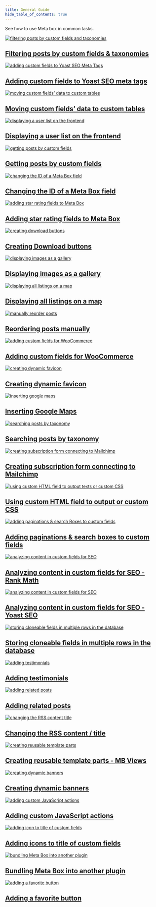 ```yaml
---
title: General Guide
hide_table_of_contents: true
---
```


See how to use Meta box in common tasks.

<div className="category_wrap">
	<div className="tutorials_category tutorials_category--new">
<div className="items">

[![filtering posts by custom fields and taxonomies](/tutorials/guide-1.png) <h2 class="items_titles">Filtering posts by custom fields & taxonomies</h2>](/tutorials/filter-posts-by-custom-fields-taxonomies/)

</div>
<div className="items">

[![adding custom fields to Yoast SEO Meta Tags](/tutorials/guide-2.png) <h2 class="items_titles">Adding custom fields to Yoast SEO meta tags</h2>](/tutorials/add-custom-fields-to-yoast-seo/)

</div>
<div className="items">

[![moving custom fields’ data to custom tables](/tutorials/guide-3.png) <h2 class="items_titles">Moving custom fields’ data to custom tables</h2>](/tutorials/move-data-to-custom-tables/)

</div>
<div className="items">

[![displaying a user list on the frontend](/tutorials/guide-4.png) <h2 class="items_titles">Displaying a user list on the frontend</h2>](/tutorials/display-users-list/)

</div>
<div className="items">

[![getting posts by custom fields](/tutorials/guide-5.png) <h2 class="items_titles">Getting posts by custom fields</h2>](/tutorials/get-posts-by-custom-fields/)

</div>
<div className="items">

[![changing the ID of a Meta Box field](/tutorials/guide-6.png) <h2 class="items_titles">Changing the ID of a Meta Box field</h2>](/tutorials/change-id-meta-box-field/)

</div>
<div className="items">

[![adding star rating fields to Meta Box](/tutorials/guide-7.png) <h2 class="items_titles">Adding star rating fields to Meta Box</h2>](/tutorials/add-star-rating-fields/)

</div>
<div className="items">

[![creating download buttons](/tutorials/guide-8.png) <h2 class="items_titles">Creating Download buttons</h2>](/tutorials/create-download-button/)

</div>
<div className="items">

[![displaying images as a gallery](/tutorials/guide-9.png) <h2 class="items_titles">Displaying images as a gallery</h2>](/tutorials/display-images-as-gallery/)

</div>
<div className="items">

[![displaying all listings on a map](/tutorials/guide-10.png) <h2 class="items_titles">Displaying all listings on a map</h2>](/tutorials/display-listings-on-map/)

</div>
<div className="items">

[![manually reorder posts](/tutorials/guide-11.png) <h2 class="items_titles">Reordering posts manually</h2>](/tutorials/reorder-posts-manually-by-custom-fields/)

</div>
<div className="items">

[![adding custom fields for WooCommerce](/tutorials/guide-12.png) <h2 class="items_titles">Adding custom fields for WooCommerce</h2>](/tutorials/add-custom-fields-woocommerce/)

</div>
<div className="items">

[![creating dynamic favicon](/tutorials/guide-13.png) <h2 class="items_titles">Creating dynamic favicon</h2>](/tutorials/create-dynamic-favicon/)

</div>
<div className="items">

[![inserting google maps](/tutorials/guide-14.png) <h2 class="items_titles">Inserting Google Maps</h2>](/tutorials/insert-google-maps/)

</div>
<div className="items">

[![searching posts by taxonomy](/tutorials/guide-15.png) <h2 class="items_titles">Searching posts by taxonomy</h2>](/tutorials/search-posts-by-taxonomy/)

</div>
<div className="items">

[![creating subscription form connecting to Mailchimp](/tutorials/guide-16.png) <h2 class="items_titles">Creating subscription form connecting to Mailchimp</h2>](/tutorials/create-subscription-form-connect-to-mailchimp/)

</div>
<div className="items">

[![using custom HTML field to output texts or custom CSS](/tutorials/guide-17.png) <h2 class="items_titles">Using custom HTML field to output or custom CSS</h2>](/tutorials/create-notification-custom-html-field/)

</div>
<div className="items">

[![adding paginations & search Boxes to custom fields ](/tutorials/guide-18.png) <h2 class="items_titles">Adding paginations & search boxes to custom fields </h2>](/tutorials/add-paginations-search-boxes/)

</div>
<div className="items">

[![analyzing content in custom fields for SEO](/tutorials/guide-19.png) <h2 class="items_titles">Analyzing content in custom fields for SEO - Rank Math</h2>](/tutorials/analyze-content-seo-rank-math/)

</div>
<div className="items">

[![analyzing content in custom fields for SEO](/tutorials/guide-20.png) <h2 class="items_titles">Analyzing content in custom fields for SEO - Yoast SEO</h2>](/tutorials/analyze-content-yoast-seo/)

</div>
<div className="items">

[![storing cloneable fields in multiple rows in the database](/tutorials/guide-21.png) <h2 class="items_titles">Storing cloneable fields in multiple rows in the database</h2>](/tutorials/store-cloneable-fields/)

</div>
<div className="items">

[![adding testimonials](/tutorials/guide-22.png) <h2 class="items_titles">Adding testimonials</h2>](/tutorials/add-testimonials/)

</div>
<div className="items">

[![adding related posts](/tutorials/guide-23.png) <h2 class="items_titles">Adding related posts</h2>](/tutorials/add-related-posts/)

</div>
<div className="items">

[![changing the RSS content title](/tutorials/guide-24.png) <h2 class="items_titles">Changing the RSS content / title</h2>](/tutorials/change-rss-content/)

</div>
<div className="items">

[![creating reusable template parts](/tutorials/guide-25.png) <h2 class="items_titles">Creating reusable template parts - MB Views</h2>](/tutorials/create-reusable-template-parts/)

</div>
<div className="items">

[![creating dynamic banners](/tutorials/guide-26.png) <h2 class="items_titles">Creating dynamic banners</h2>](/tutorials/create-dynamic-banners/)

</div>
<div className="items">

[![adding custom JavaScript actions](/tutorials/guide-27.png) <h2 class="items_titles">Adding custom JavaScript actions</h2>](/tutorials/add-javascript-actions-button-field/)

</div>
<div className="items">

[![adding icon to title of custom fields](/tutorials/guide-28.png) <h2 class="items_titles">Adding icons to title of custom fields</h2>](/tutorials/)

</div>
<div className="items">

[![bundling Meta Box into another plugin](/tutorials/guide-29.png) <h2 class="items_titles">Bundling Meta Box into another plugin</h2>](/tutorials/)

</div>
<div className="items">

[![adding a favorite button](/tutorials/guide-31.png) <h2 class="items_titles">Adding a favorite button</h2>](/tutorials/)

</div>
	</div>
</div>
